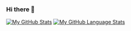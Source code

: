 ### Hi there 👋

[![My GitHub Stats](https://github-readme-stats.vercel.app/api/?username=amotor-AM&count_private=true&theme=tokyonight&showicons=true)]()
[![My GitHub Language Stats](https://github-readme-stats.vercel.app/api/top-langs/?username=amotor-AM&langs_count=5&theme=tokyonight)]()
<!--
**amotor-AM/amotor-AM** is a ✨ _special_ ✨ repository because its `README.md` (this file) appears on your GitHub profile.

Here are some ideas to get you started:

- 🔭 I’m currently working on ...
- 🌱 I’m currently learning ...
- 👯 I’m looking to collaborate on ...
- 🤔 I’m looking for help with ...
- 💬 Ask me about ...
- 📫 How to reach me: ...
- 😄 Pronouns: ...
- ⚡ Fun fact: ...
-->
